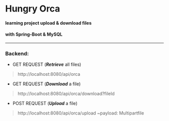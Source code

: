 # Hungry Orca

#### learning project upload & download files
#### with **Spring-Boot & MySQL**
___

### Backend:
+ GET REQUEST (***Retrieve*** all files)
> http://localhost:8080/api/orca
+ GET REQUEST (***Download*** a file)
> http://localhost:8080/api/orca/download?fileId
+ POST REQUEST (***Upload*** a file)
> http://localhost:8080/api/orca/upload
> ~payload: Multipartfile